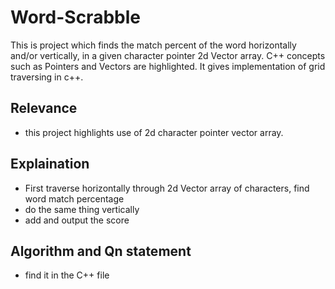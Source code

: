 # Word-Scrabble
This is project which finds the match percent of the word horizontally and/or vertically, in a given character pointer 2d Vector array. C++ concepts such as Pointers and Vectors are highlighted. It gives implementation of grid traversing in c++.

## Relevance
- this project highlights use of 2d character pointer vector array.

## Explaination
- First traverse horizontally through 2d Vector array of characters, find word match percentage
- do the same thing vertically
- add and output the score

## Algorithm and Qn statement
- find it in the C++ file
